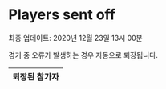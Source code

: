 # Players sent off
최종 업데이트: 2020년 12월 23일 13시 00분


경기 중 오류가 발생하는 경우 자동으로 퇴장됩니다.


| 퇴장된 참가자 |
|:---:|